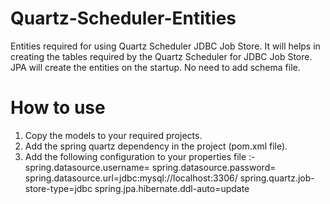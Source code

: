 # Quartz-Scheduler-Entities
Entities required for using Quartz Scheduler JDBC Job Store.
It will helps in creating the tables required by the Quartz Scheduler for JDBC Job Store.
JPA will create the entities on the startup. No need to add schema file.

# How to use
 1. Copy the models to your required projects.
 2. Add the spring quartz dependency in the project  (pom.xml file).
 3. Add the following configuration to your properties file :-
    spring.datasource.username=<username>
    spring.datasource.password=<password>
    spring.datasource.url=jdbc:mysql://localhost:3306/<database name>
    spring.quartz.job-store-type=jdbc
    spring.jpa.hibernate.ddl-auto=update
    
